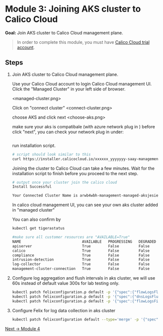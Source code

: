 # Module 3: Joining AKS cluster to Calico Cloud

**Goal:** Join AKS cluster to Calico Cloud management plane.

>In order to complete this module, you must have [Calico Cloud trial account](https://www.calicocloud.io/home).

## Steps

1. Join AKS cluster to Calico Cloud management plane.
    

    Use your Calico Cloud account to login Calico Cloud management UI. Click the "Managed Cluster" in your left side of browser.

    <managed-cluster.png>
    
    Click on "connect cluster"
    <connect-cluster.png>

    choose AKS and click next
    <choose-aks.png>

    make sure your aks is compatibale (with azure network plug in ) before click "next", you can check your network plug in under:

    <image>

    run installation script. 
    ```bash
    # script should look similar to this
    curl https://installer.calicocloud.io/xxxxxx_yyyyyyy-saay-management_install.sh | bash
    ```

    Joining the cluster to Calico Cloud can take a few minutes. Wait for the installation script to finish before you proceed to the next step.

    ```bash
    # output once your cluster join the calico cloud
    Install Successful

    Your Connected Cluster Name is arwb4wbh-management-managed-aksjesie2-aks-rg-jesie208-03cfb8-9713ae4f-hcp-eastus-azmk8s-io  
    ```
    
    In calico cloud management UI, you can see your own aks cluster added in "managed cluster"
    <image>

    You can also confirm by
    ```bash
    kubectl get tigerastatus
    ```
    
    ```bash
    #make sure all customer resources are "AVAILABLE=True" 
    NAME                            AVAILABLE   PROGRESSING   DEGRADED   SINCE
    apiserver                       True        False         False      5m38s
    calico                          True        False         False      4m44s
    compliance                      True        False         False      4m34s
    intrusion-detection             True        False         False      4m49s
    log-collector                   True        False         False      4m19s
    management-cluster-connection   True        False         False      4m54s


2. Configure log aggregation and flush intervals in aks cluster, we will use 60s instead of default value 300s for lab testing only.   

    ```bash
    kubectl patch felixconfiguration.p default -p '{"spec":{"flowLogsFlushInterval":"60s"}}'
    kubectl patch felixconfiguration.p default -p '{"spec":{"dnsLogsFlushInterval":"60s"}}'
    kubectl patch felixconfiguration.p default -p '{"spec":{"flowLogsFileAggregationKindForAllowed":1}}'
    ```

3. Configure Felix for log data collection in aks cluster

    ```bash
    kubectl patch felixconfiguration default --type='merge' -p '{"spec":{"policySyncPathPrefix":"/var/run/nodeagent","l7LogsFileEnabled":true}}'

    ```


[Next -> Module 4](../modules/configuring-demo-apps.md)
